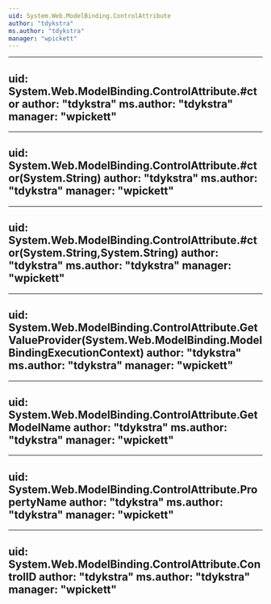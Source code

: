 ```yaml
---
uid: System.Web.ModelBinding.ControlAttribute
author: "tdykstra"
ms.author: "tdykstra"
manager: "wpickett"
---
```


---
uid: System.Web.ModelBinding.ControlAttribute.#ctor
author: "tdykstra"
ms.author: "tdykstra"
manager: "wpickett"
---

---
uid: System.Web.ModelBinding.ControlAttribute.#ctor(System.String)
author: "tdykstra"
ms.author: "tdykstra"
manager: "wpickett"
---

---
uid: System.Web.ModelBinding.ControlAttribute.#ctor(System.String,System.String)
author: "tdykstra"
ms.author: "tdykstra"
manager: "wpickett"
---

---
uid: System.Web.ModelBinding.ControlAttribute.GetValueProvider(System.Web.ModelBinding.ModelBindingExecutionContext)
author: "tdykstra"
ms.author: "tdykstra"
manager: "wpickett"
---

---
uid: System.Web.ModelBinding.ControlAttribute.GetModelName
author: "tdykstra"
ms.author: "tdykstra"
manager: "wpickett"
---

---
uid: System.Web.ModelBinding.ControlAttribute.PropertyName
author: "tdykstra"
ms.author: "tdykstra"
manager: "wpickett"
---

---
uid: System.Web.ModelBinding.ControlAttribute.ControlID
author: "tdykstra"
ms.author: "tdykstra"
manager: "wpickett"
---
